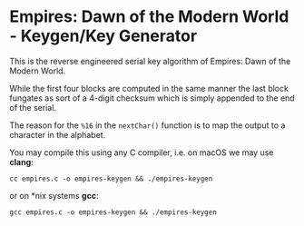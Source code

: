 Empires: Dawn of the Modern World - Keygen/Key Generator
==============
This is the reverse engineered serial key algorithm of Empires: Dawn of the Modern World.

While the first four blocks are computed in the same manner the last block fungates as sort of a 4-digit checksum which is simply appended to the end of the serial.

The reason for the `%16` in the `nextChar()` function is to map the output to a character in the alphabet.

You may compile this using any C compiler, i.e. on macOS we may use **clang**:

```
cc empires.c -o empires-keygen && ./empires-keygen
```

or on *nix systems **gcc**:

```
gcc empires.c -o empires-keygen && ./empires-keygen
```

